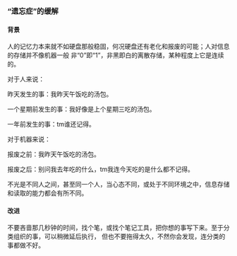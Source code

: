 ### “遗忘症”的缓解

#### 背景

人的记忆力本来就不如硬盘那般稳固，何况硬盘还有老化和报废的可能；人对信息的存储并不像机器一般
非“0”即“1”，非黑即白的离散存储，某种程度上它是连续的。

对于人来说：

昨天发生的事：我昨天午饭吃的汤包。

一个星期前发生的事：我好像是上个星期三吃的汤包。

一年前发生的事：tm谁还记得。

对于机器来说：

报废之前：我昨天午饭吃的汤包。

报废之后：别问我去年吃的什么，tm我连今天吃的是什么都不记得。

不光是不同人之间，甚至同一个人，当心态不同，或处于不同环境之中，信息存储和读取的能力都会有所不同。

#### 改进

不要吝啬那几秒钟的时间，找个笔，或找个笔记工具，把你想的事写下来。至于分类组织的事，可以稍微延后执行，
但也不要拖得太久，不然你会发现，连分类的事都做不好。
